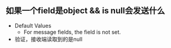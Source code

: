 ## 如果一个field是object && is null会发送什么
- Default Values
    - For message fields, the field is not set.
- 验证，接收端读取到的是null